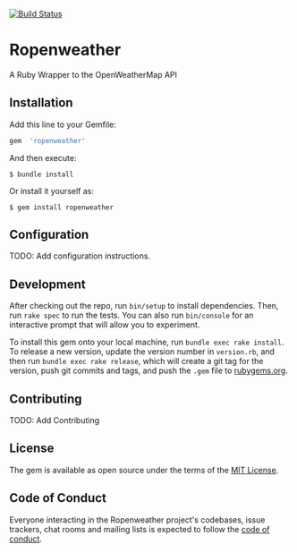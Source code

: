 [![Build Status](https://travis-ci.org/souzagab/ropenweather.svg?branch=main)](https://travis-ci.org/souzagab/ropenweather)

# Ropenweather
A Ruby Wrapper to the OpenWeatherMap API


## Installation



Add this line to your Gemfile:



```ruby
gem  'ropenweather'
```

And then execute:
```
$ bundle install
```


Or install it yourself as:

```
$ gem install ropenweather
```


## Configuration



TODO: Add configuration instructions.



## Development



After checking out the repo, run `bin/setup` to install dependencies. Then, run `rake spec` to run the tests. You can also run `bin/console` for an interactive prompt that will allow you to experiment.



To install this gem onto your local machine, run `bundle exec rake install`. To release a new version, update the version number in `version.rb`, and then run `bundle exec rake release`, which will create a git tag for the version, push git commits and tags, and push the `.gem` file to [rubygems.org](https://rubygems.org).


## Contributing

  TODO:  Add Contributing

## License



The gem is available as open source under the terms of the [MIT License](https://opensource.org/licenses/MIT).



## Code of Conduct



Everyone interacting in the Ropenweather project's codebases, issue trackers, chat rooms and mailing lists is expected to follow the [code of conduct](https://github.com/[USERNAME]/ropenweather/blob/master/CODE_OF_CONDUCT.md).